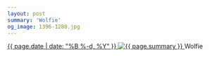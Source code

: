 ```yaml
---
layout: post
summary: 'Wolfie'
og_image: 1396-1280.jpg
---
```


<p>
 <time>
  <a href="/1396">
   {{ page.date | date: "%B %-d, %Y" }}
  </a>
 </time>
 <a href="/1396">
  <img alt="{{ page.summary }}" sizes="(min-width: 700px) 50vw, calc(100vw - 2rem)" src="{{ site.assets_url }}/1396-640.jpg" srcset="{{ site.assets_url }}/1396-320.jpg 320w, {{ site.assets_url }}/1396-640.jpg 640w, {{ site.assets_url }}/1396-960.jpg 960w, {{ site.assets_url }}/1396-1280.jpg 1280w"/>
 </a>
 <span>
  Wolfie
 </span>
</p>
